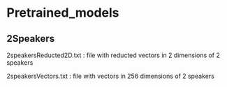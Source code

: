 # Pretrained_models

## 2Speakers

2speakersReducted2D.txt : file with reducted vectors in 2 dimensions of 2 speakers

2speakersVectors.txt : file with vectors in 256 dimensions of 2 speakers


